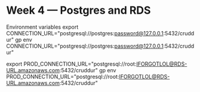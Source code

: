 # Week 4 — Postgres and RDS

Environment variables
export CONNECTION_URL="postgresql://postgres:password@127.0.0.1:5432/cruddur"
gp env CONNECTION_URL="postgresql://postgres:password@127.0.0.1:5432/cruddur"

export PROD_CONNECTION_URL="postgresql://root:IFORGOTLOL@RDS-URL.amazonaws.com:5432/cruddur"
gp env PROD_CONNECTION_URL="postgresql://root:IFORGOTLOL@RDS-URL.amazonaws.com:5432/cruddur"